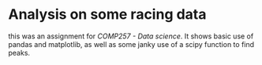 # Analysis on some racing data
this was an assignment for *COMP257 - Data science*.
It shows basic use of pandas and matplotlib, as well as some janky use of a scipy function to find peaks.


